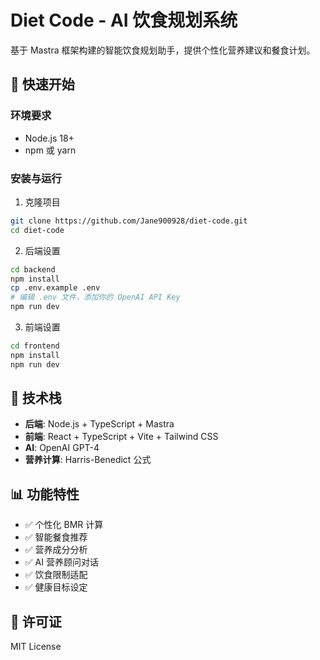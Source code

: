 # Diet Code - AI 饮食规划系统

基于 Mastra 框架构建的智能饮食规划助手，提供个性化营养建议和餐食计划。

## 🚀 快速开始

### 环境要求
- Node.js 18+
- npm 或 yarn

### 安装与运行

1. 克隆项目
```bash
git clone https://github.com/Jane900928/diet-code.git
cd diet-code
```

2. 后端设置
```bash
cd backend
npm install
cp .env.example .env
# 编辑 .env 文件，添加你的 OpenAI API Key
npm run dev
```

3. 前端设置
```bash
cd frontend
npm install
npm run dev
```

## 🔧 技术栈

- **后端**: Node.js + TypeScript + Mastra
- **前端**: React + TypeScript + Vite + Tailwind CSS
- **AI**: OpenAI GPT-4
- **营养计算**: Harris-Benedict 公式

## 📊 功能特性

- ✅ 个性化 BMR 计算
- ✅ 智能餐食推荐
- ✅ 营养成分分析
- ✅ AI 营养顾问对话
- ✅ 饮食限制适配
- ✅ 健康目标设定

## 📄 许可证

MIT License